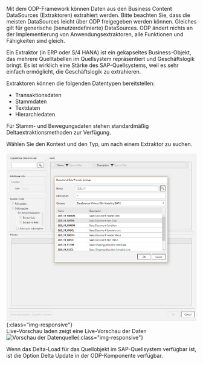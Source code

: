 Mit dem ODP-Framework können Daten aus den Business Content DataSources (Extraktoren) extrahiert werden. 
Bitte beachten Sie, dass die meisten DataSources leicht über ODP freigegeben werden können. 
Gleiches gilt für generische (benutzerdefinierte) DataSources. ODP ändert nichts an der Implementierung von Anwendungsextraktoren, alle Funktionen und Fähigkeiten sind gleich. 

Ein Extraktor (in ERP oder S/4 HANA) ist ein gekapseltes Business-Objekt, das mehrere Quelltabellen im Quellsystem repräsentiert und Geschäftslogik bringt. Es ist wirklich eine Stärke des SAP-Quellsystems, weil es sehr einfach ermöglicht, die Geschäftslogik zu extrahieren. 

Extraktoren können die folgenden Datentypen bereitstellen:
- Transaktionsdaten
- Stammdaten
- Textdaten
- Hierarchiedaten

Für Stamm- und Bewegungsdaten stehen standardmäßig Deltaextraktionsmethoden zur Verfügung. 

Wählen Sie den Kontext und den Typ, um nach einem Extraktor zu suchen. <br/>
<br/>
![Datenquelle Verkaufsbeleg Positionsdaten (2LIS_11_VAITM)](/img/content/odp/odp-datasource-2lis-11-vaitm-01.png){:class="img-responsive"}
<br/>
Live-Vorschau laden zeigt eine Live-Vorschau der Daten <br/>
![Vorschau der Datenquelle](/img/content/odp/odp/odp-datasource-2lis-11-vaitm-02-preview.png){:class="img-responsive"}

Wenn das Delta-Load für das Quellobjekt im SAP-Quellsystem verfügbar ist, ist die Option Delta Update in der ODP-Komponente verfügbar. 